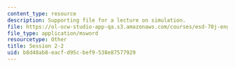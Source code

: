 ```yaml
---
content_type: resource
description: Supporting file for a lecture on simulation.
file: https://ol-ocw-studio-app-qa.s3.amazonaws.com/courses/esd-70j-engineering-economy-module-fall-2009/b8d48ab8eacfd95cbef9538e87577929_ESD70session2_2.xls
file_type: application/msword
resourcetype: Other
title: Session 2-2
uid: b8d48ab8-eacf-d95c-bef9-538e87577929
---
```

